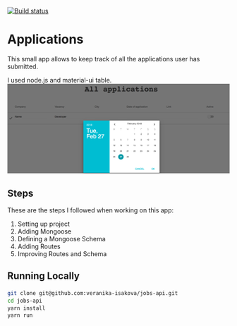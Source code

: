 [![Build status](https://ci.appveyor.com/api/projects/status/rw5ekundgubm1obl?svg=true)](https://ci.appveyor.com/project/veranika-isakova/jobs-api)
# Applications
This small app allows to keep track of all the applications user has submitted. 

I used node.js and material-ui table.
[![](https://github.com/veranika-isakova/jobs-api/blob/master/images/screenshot.png?raw=true)](https://github.com/veranika-isakova/jobs-api/blob/master/images/screenshot.png?raw=true)

## Steps

These are the steps I followed when working on this app:

1. Setting up project
2. Adding Mongoose 
3. Defining a Mongoose Schema
4. Adding Routes
5. Improving Routes and Schema

## Running Locally
```bash
git clone git@github.com:veranika-isakova/jobs-api.git
cd jobs-api
yarn install
yarn run
```
